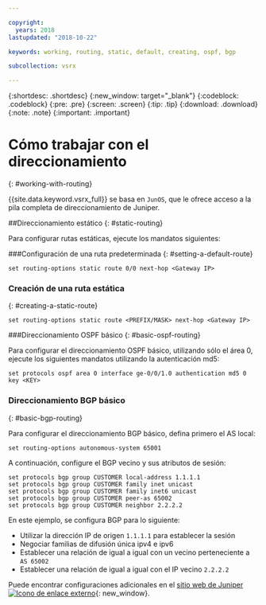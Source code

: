 ```yaml
---

copyright:
  years: 2018
lastupdated: "2018-10-22"

keywords: working, routing, static, default, creating, ospf, bgp

subcollection: vsrx

---
```


{:shortdesc: .shortdesc}
{:new_window: target="_blank"}
{:codeblock: .codeblock}
{:pre: .pre}
{:screen: .screen}
{:tip: .tip}
{:download: .download}
{:note: .note}
{:important: .important}

# Cómo trabajar con el direccionamiento
{: #working-with-routing}

{{site.data.keyword.vsrx_full}} se basa en `JunOS`, que le ofrece acceso a la pila completa de direccionamiento de Juniper.

##Direccionamiento estático
{: #static-routing}

Para configurar rutas estáticas, ejecute los mandatos siguientes:

###Configuración de una ruta predeterminada
{: #setting-a-default-route}

```
set routing-options static route 0/0 next-hop <Gateway IP>
```

### Creación de una ruta estática
{: #creating-a-static-route}
```
set routing-options static route <PREFIX/MASK> next-hop <Gateway IP>
```  

###Direccionamiento OSPF básico
{: #basic-ospf-routing}

Para configurar el direccionamiento OSPF básico, utilizando sólo el área 0, ejecute los siguientes mandatos utilizando la autenticación md5:

```
set protocols ospf area 0 interface ge-0/0/1.0 authentication md5 0 key <KEY>
```

### Direccionamiento BGP básico
{: #basic-bgp-routing}

Para configurar el direccionamiento BGP básico, defina primero el AS local:

```
set routing-options autonomous-system 65001
```

A continuación, configure el BGP vecino y sus atributos de sesión:

```
set protocols bgp group CUSTOMER local-address 1.1.1.1
set protocols bgp group CUSTOMER family inet unicast
set protocols bgp group CUSTOMER family inet6 unicast
set protocols bgp group CUSTOMER peer-as 65002
set protocols bgp group CUSTOMER neighbor 2.2.2.2
```

En este ejemplo, se configura BGP para lo siguiente:

* Utilizar la dirección IP de origen `1.1.1.1` para establecer la sesión
* Negociar familias de difusión única ipv4 e ipv6
* Establecer una relación de igual a igual con un vecino perteneciente a `AS 65002`
* Establecer una relación de igual a igual con el IP vecino `2.2.2.2`

Puede encontrar configuraciones adicionales en el [sitio web de Juniper ![Icono de enlace externo](../../icons/launch-glyph.svg "Icono de enlace externo")](https://www.juniper.net/documentation/en_US/junos11.4/information-products/topic-collections/config-guide-routing/config-guide-routing.pdf){: new_window}.
